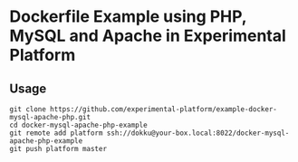 # Dockerfile Example using PHP, MySQL and Apache in Experimental Platform

## Usage

    git clone https://github.com/experimental-platform/example-docker-mysql-apache-php.git
    cd docker-mysql-apache-php-example
    git remote add platform ssh://dokku@your-box.local:8022/docker-mysql-apache-php-example
    git push platform master
